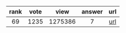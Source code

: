 
| rank | vote | view | answer | url |
|:-:|:-:|:-:|:-:|:-:|
|69|1235|1275386|7| [url](http://stackoverflow.com/questions/4706499/how-do-you-append-to-a-file) |
